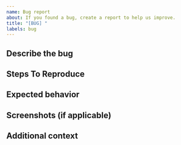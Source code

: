 ```yaml
---
name: Bug report
about: If you found a bug, create a report to help us improve.
title: "[BUG] "
labels: bug
---
```


## Describe the bug

## Steps To Reproduce

## Expected behavior

## Screenshots (if applicable)

## Additional context
